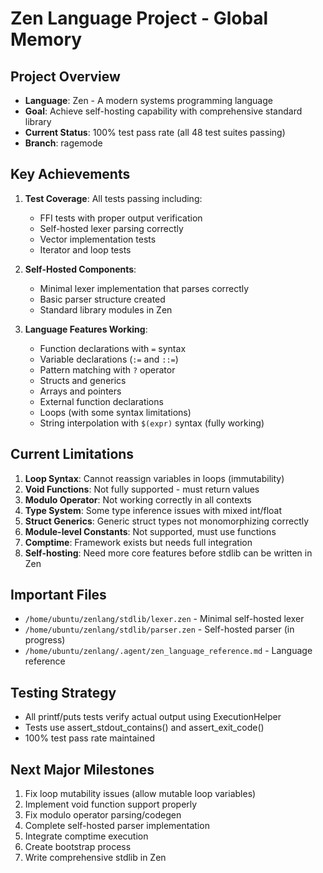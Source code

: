 # Zen Language Project - Global Memory

## Project Overview
- **Language**: Zen - A modern systems programming language
- **Goal**: Achieve self-hosting capability with comprehensive standard library
- **Current Status**: 100% test pass rate (all 48 test suites passing)
- **Branch**: ragemode

## Key Achievements
1. **Test Coverage**: All tests passing including:
   - FFI tests with proper output verification
   - Self-hosted lexer parsing correctly
   - Vector implementation tests
   - Iterator and loop tests
   
2. **Self-Hosted Components**:
   - Minimal lexer implementation that parses correctly
   - Basic parser structure created
   - Standard library modules in Zen

3. **Language Features Working**:
   - Function declarations with `=` syntax
   - Variable declarations (`:=` and `::=`)
   - Pattern matching with `?` operator
   - Structs and generics
   - Arrays and pointers
   - External function declarations
   - Loops (with some syntax limitations)
   - String interpolation with `$(expr)` syntax (fully working)

## Current Limitations
1. **Loop Syntax**: Cannot reassign variables in loops (immutability)
2. **Void Functions**: Not fully supported - must return values
3. **Modulo Operator**: Not working correctly in all contexts
4. **Type System**: Some type inference issues with mixed int/float
5. **Struct Generics**: Generic struct types not monomorphizing correctly
6. **Module-level Constants**: Not supported, must use functions
7. **Comptime**: Framework exists but needs full integration
8. **Self-hosting**: Need more core features before stdlib can be written in Zen

## Important Files
- `/home/ubuntu/zenlang/stdlib/lexer.zen` - Minimal self-hosted lexer
- `/home/ubuntu/zenlang/stdlib/parser.zen` - Self-hosted parser (in progress)
- `/home/ubuntu/zenlang/.agent/zen_language_reference.md` - Language reference

## Testing Strategy
- All printf/puts tests verify actual output using ExecutionHelper
- Tests use assert_stdout_contains() and assert_exit_code()
- 100% test pass rate maintained

## Next Major Milestones
1. Fix loop mutability issues (allow mutable loop variables)
2. Implement void function support properly
3. Fix modulo operator parsing/codegen
4. Complete self-hosted parser implementation
5. Integrate comptime execution
6. Create bootstrap process
7. Write comprehensive stdlib in Zen